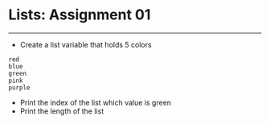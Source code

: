 # Lists: Assignment 01
---
* Create a list variable that holds 5 colors
```
red
blue
green
pink
purple
```
* Print the index of the list which value is green
* Print the length of the list